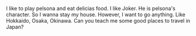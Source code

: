 I like to play pelsona and eat delicias food.
I like Joker.
He is pelsona's character.
So I wanna stay my house.
However, I want to go anything.
Like Hokkaido, Osaka, Okinawa.
Can you teach me some good places to travel in Japan?
